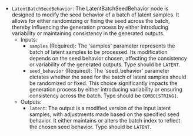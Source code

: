 - `LatentBatchSeedBehavior`: The LatentBatchSeedBehavior node is designed to modify the seed behavior of a batch of latent samples. It allows for either randomizing or fixing the seed across the batch, thereby influencing the generation process by either introducing variability or maintaining consistency in the generated outputs.
    - Inputs:
        - `samples` (Required): The 'samples' parameter represents the batch of latent samples to be processed. Its modification depends on the seed behavior chosen, affecting the consistency or variability of the generated outputs. Type should be `LATENT`.
        - `seed_behavior` (Required): The 'seed_behavior' parameter dictates whether the seed for the batch of latent samples should be randomized or fixed. This choice significantly impacts the generation process by either introducing variability or ensuring consistency across the batch. Type should be `COMBO[STRING]`.
    - Outputs:
        - `latent`: The output is a modified version of the input latent samples, with adjustments made based on the specified seed behavior. It either maintains or alters the batch index to reflect the chosen seed behavior. Type should be `LATENT`.
